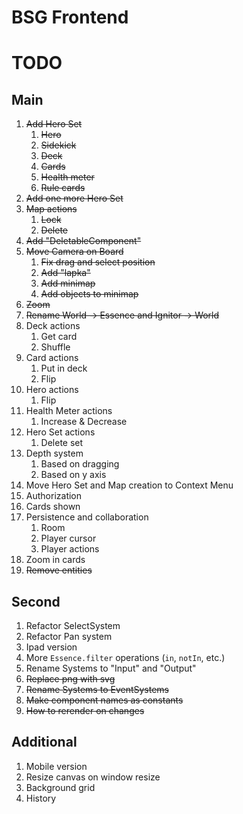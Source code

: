 # BSG Frontend

# TODO

## Main

1. ~~Add Hero Set~~
   1. ~~Hero~~
   2. ~~Sidekick~~
   3. ~~Deck~~
   4. ~~Cards~~
   5. ~~Health meter~~
   6. ~~Rule cards~~
2. ~~Add one more Hero Set~~
3. ~~Map actions~~
   1. ~~Lock~~
   2. ~~Delete~~
4. ~~Add "DeletableComponent"~~
5. ~~Move Camera on Board~~
   1. ~~Fix drag and select position~~
   2. ~~Add "lapka"~~
   3. ~~Add minimap~~
   4. ~~Add objects to minimap~~
6. ~~Zoom~~
7. ~~Rename World -> Essence and Ignitor -> World~~
8. Deck actions
   1. Get card
   2. Shuffle
9. Card actions
   1. Put in deck
   2. Flip
10. Hero actions
    1. Flip
11. Health Meter actions
    1. Increase & Decrease
12. Hero Set actions
    1. Delete set
13. Depth system
    1. Based on dragging
    2. Based on y axis
14. Move Hero Set and Map creation to Context Menu
15. Authorization
16. Cards shown
17. Persistence and collaboration
    1. Room
    2. Player cursor
    3. Player actions
18. Zoom in cards
19. ~~Remove entities~~

## Second

1. Refactor SelectSystem
2. Refactor Pan system
3. Ipad version
4. More `Essence.filter` operations (`in`, `notIn`, etc.)
5. Rename Systems to "Input" and "Output"
6. ~~Replace png with svg~~
7. ~~Rename Systems to EventSystems~~
8. ~~Make component names as constants~~
9. ~~How to rerender on changes~~

## Additional

1. Mobile version
2. Resize canvas on window resize
3. Background grid
4. History
